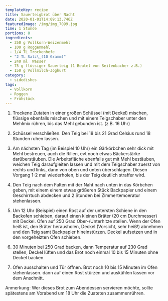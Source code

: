 ```yaml
---
templateKey: recipe
title: Sauerteigbrot über Nacht
date: 2020-01-01T14:09:13.746Z
featuredImage: /img/img_7099.jpg
time: 1 Stunde
portions: 8
ingredients:
  - 350 g Vollkorn-Weizenmehl
  - 100 g Roggenmehl
  - 1/4 TL Trockenhefe
  - "2 TL Salz\_(10 Gramm)"
  - 240 ml  Wasser
  - 75 g flüssiger Sauerteig (1 Beutel von Seitenbacher z.B.)
  - 150 g Vollmilch-Joghurt
category:
  - sidedishes
tags:
  - Vollkorn
  - Roggen
  - Frühstück
---
```

1. Trockene Zutaten in einer großen Schüssel (mit Deckel) mischen, flüssige ebenfalls mischen und mit einem Teigschaber unter den Mehlmix rühren, bis das Mehl gebunden ist. (z.B. 16 Uhr)

2. Schüssel verschließen. Den Teig bei 18 bis 21 Grad Celsius rund 18 Stunden ruhen lassen.

3. Am nächsten Tag (im Beispiel 10 Uhr) ein Gärkörbchen sehr dick mit Mehl bestreuen, auch die Rillen, evt noch etwas Bäckerstärke darüberstäuben. Die Arbeitsfläche ebenfalls gut mit Mehl bestäuben, weichen Teig daraufgleiten lassen und mit dem Teigschaber zuerst von rechts und links, dann von oben und unten überschlagen. Diesen Vorgang 1-2 mal wiederholen, bis der Teig deutlich straffer wird. 

4. Den Teig nach dem Falten mit der Naht nach unten in das Körbchen geben, mit einem einem etwas größeren Stück Backpapier und einem Geschirrtuch abdecken und 2 Stunden bei Zimmertemoeratur stehenlassen. 

5. Um 12 Uhr (Beispiel) einen Rost auf der untersten Schiene in den Backofen schieben, darauf einen kleinen Bräter (20 cm Durchmesser) mit Deckel. Ofen auf 250 Grad Ober-/Unterhitze stellen. Wenn der Ofen heiß ist, den Bräter herausholen, Deckel (Vorsicht, sehr heiß!) abnehmen und den Teig samt Backpapier hineinstürzen. Deckel aufsetzen und in den vorgeheizten Ofen schieben. 

6. 30 Minuten bei 250 Grad backen, dann Temperatur auf 230 Grad stellen, Deckel lüften und das Brot noch einmal 10 bis 15 Minuten ohne Deckel backen.

7. Ofen ausschalten und Tür öffnen. Brot noch 10 bis 15 Minuten im Ofen stehenlassen. dann auf einen Rost stürzen und auskühlen lassen vor dem Anschnitt.

Anmerkung: Wer dieses Brot zum Abendessen servieren möchte, sollte spätestens am Vorabend um 18 Uhr die Zuateten zusammenrühren.

